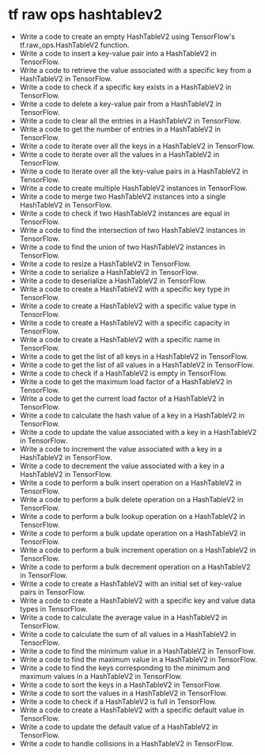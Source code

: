 # tf raw ops hashtablev2

- Write a code to create an empty HashTableV2 using TensorFlow's tf.raw_ops.HashTableV2 function.
- Write a code to insert a key-value pair into a HashTableV2 in TensorFlow.
- Write a code to retrieve the value associated with a specific key from a HashTableV2 in TensorFlow.
- Write a code to check if a specific key exists in a HashTableV2 in TensorFlow.
- Write a code to delete a key-value pair from a HashTableV2 in TensorFlow.
- Write a code to clear all the entries in a HashTableV2 in TensorFlow.
- Write a code to get the number of entries in a HashTableV2 in TensorFlow.
- Write a code to iterate over all the keys in a HashTableV2 in TensorFlow.
- Write a code to iterate over all the values in a HashTableV2 in TensorFlow.
- Write a code to iterate over all the key-value pairs in a HashTableV2 in TensorFlow.
- Write a code to create multiple HashTableV2 instances in TensorFlow.
- Write a code to merge two HashTableV2 instances into a single HashTableV2 in TensorFlow.
- Write a code to check if two HashTableV2 instances are equal in TensorFlow.
- Write a code to find the intersection of two HashTableV2 instances in TensorFlow.
- Write a code to find the union of two HashTableV2 instances in TensorFlow.
- Write a code to resize a HashTableV2 in TensorFlow.
- Write a code to serialize a HashTableV2 in TensorFlow.
- Write a code to deserialize a HashTableV2 in TensorFlow.
- Write a code to create a HashTableV2 with a specific key type in TensorFlow.
- Write a code to create a HashTableV2 with a specific value type in TensorFlow.
- Write a code to create a HashTableV2 with a specific capacity in TensorFlow.
- Write a code to create a HashTableV2 with a specific name in TensorFlow.
- Write a code to get the list of all keys in a HashTableV2 in TensorFlow.
- Write a code to get the list of all values in a HashTableV2 in TensorFlow.
- Write a code to check if a HashTableV2 is empty in TensorFlow.
- Write a code to get the maximum load factor of a HashTableV2 in TensorFlow.
- Write a code to get the current load factor of a HashTableV2 in TensorFlow.
- Write a code to calculate the hash value of a key in a HashTableV2 in TensorFlow.
- Write a code to update the value associated with a key in a HashTableV2 in TensorFlow.
- Write a code to increment the value associated with a key in a HashTableV2 in TensorFlow.
- Write a code to decrement the value associated with a key in a HashTableV2 in TensorFlow.
- Write a code to perform a bulk insert operation on a HashTableV2 in TensorFlow.
- Write a code to perform a bulk delete operation on a HashTableV2 in TensorFlow.
- Write a code to perform a bulk lookup operation on a HashTableV2 in TensorFlow.
- Write a code to perform a bulk update operation on a HashTableV2 in TensorFlow.
- Write a code to perform a bulk increment operation on a HashTableV2 in TensorFlow.
- Write a code to perform a bulk decrement operation on a HashTableV2 in TensorFlow.
- Write a code to create a HashTableV2 with an initial set of key-value pairs in TensorFlow.
- Write a code to create a HashTableV2 with a specific key and value data types in TensorFlow.
- Write a code to calculate the average value in a HashTableV2 in TensorFlow.
- Write a code to calculate the sum of all values in a HashTableV2 in TensorFlow.
- Write a code to find the minimum value in a HashTableV2 in TensorFlow.
- Write a code to find the maximum value in a HashTableV2 in TensorFlow.
- Write a code to find the keys corresponding to the minimum and maximum values in a HashTableV2 in TensorFlow.
- Write a code to sort the keys in a HashTableV2 in TensorFlow.
- Write a code to sort the values in a HashTableV2 in TensorFlow.
- Write a code to check if a HashTableV2 is full in TensorFlow.
- Write a code to create a HashTableV2 with a specific default value in TensorFlow.
- Write a code to update the default value of a HashTableV2 in TensorFlow.
- Write a code to handle collisions in a HashTableV2 in TensorFlow.